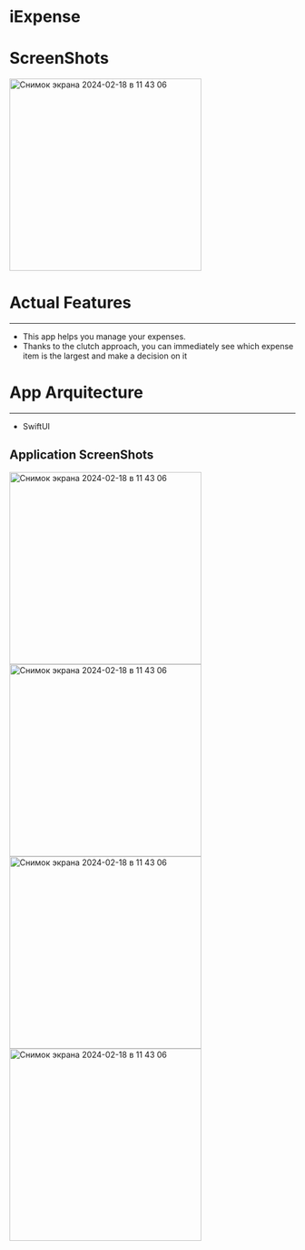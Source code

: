 # iExpense

# ScreenShots
<img width="338" alt="Снимок экрана 2024-02-18 в 11 43 06" src="https://github.com/NaumenkoVanya/iExpense/assets/95250432/d652d7ff-705e-40a5-82df-035260754053">

# Actual Features
____
+ This app helps you manage your expenses.
+ Thanks to the clutch approach, you can immediately see which expense item is the largest and make a decision on it
  
# App Arquitecture
____
+ SwiftUI

## Application ScreenShots

<img width="338" alt="Снимок экрана 2024-02-18 в 11 43 06" src="https://github.com/NaumenkoVanya/iExpense/assets/95250432/54c146ec-1b8f-4691-8e84-20e37b2041dd">
<img width="338" alt="Снимок экрана 2024-02-18 в 11 43 06" src="https://github.com/NaumenkoVanya/iExpense/assets/95250432/aeb65eab-573b-4202-9d07-9e69eee31261">
<img width="338" alt="Снимок экрана 2024-02-18 в 11 43 06" src="https://github.com/NaumenkoVanya/iExpense/assets/95250432/7413f870-4b31-4280-9dba-a44b2755272f">
<img width="338" alt="Снимок экрана 2024-02-18 в 11 43 06" src="https://github.com/NaumenkoVanya/iExpense/assets/95250432/c4540501-eb98-4470-89b7-1e54d07829e8">

